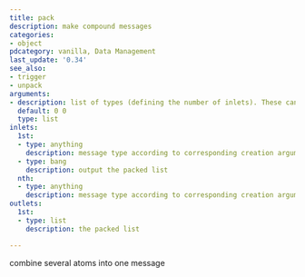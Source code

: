 ```yaml
---
title: pack
description: make compound messages
categories:
- object
pdcategory: vanilla, Data Management
last_update: '0.34'
see_also:
- trigger
- unpack
arguments:
- description: list of types (defining the number of inlets). These can be 'float/f', 'symbol/s', and 'pointer/p'. A number sets a numeric inlet and initializes the value, 'float/f' initialized to 0
  default: 0 0
  type: list
inlets:
  1st:
  - type: anything
    description: message type according to corresponding creation argument. These can be float, symbol, and pointer. The 1st inlet causes an output, and can also match an 'anything' to a symbol
  - type: bang
    description: output the packed list
  nth:
  - type: anything
    description: message type according to corresponding creation argument. These can be float, symbol, and pointer
outlets:
  1st:
  - type: list
    description: the packed list

---
```


combine several atoms into one message

